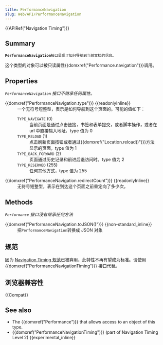 ```yaml
---
title: PerformanceNavigation
slug: Web/API/PerformanceNavigation
---
```

<p>{{APIRef("Navigation Timing")}}</p>

<h2 id="Summary">Summary</h2>

<p><strong><code>PerformanceNavigation</code></strong><code>接口呈现了如何导航到当前文档的信息。</code></p>

<p>这个类型的对象可以被只读属性{{domxref("Performance.navigation")}}调用。</p>

<h2 id="Properties">Properties</h2>

<p><em><code>PerformanceNavigation</code> 接口不继承任何属性。</em></p>

<dl>
 <dt>{{domxref("PerformanceNavigation.type")}} {{readonlyInline}}</dt>
 <dd>一个无符号短整型，表示是如何导航到这个页面的。可能的值如下：
 <dl>
  <dt><code>TYPE_NAVIGATE</code> (0)</dt>
  <dd>当前页面是通过点击链接，书签和表单提交，或者脚本操作，或者在 url 中直接输入地址，type 值为 0</dd>
  <dt><code>TYPE_RELOAD</code> (1)</dt>
  <dd>点击刷新页面按钮或者通过{{domxref("Location.reload()")}}方法显示的页面，type 值为 1</dd>
  <dt><code>TYPE_BACK_FORWARD</code> (2)</dt>
  <dd>页面通过历史记录和前进后退访问时。type 值为 2</dd>
  <dt><code>TYPE_RESERVED</code> (255)</dt>
  <dd>任何其他方式，type 值为 255</dd>
 </dl>
 </dd>
 <dt>{{domxref("PerformanceNavigation.redirectCount")}} {{readonlyInline}}</dt>
 <dd>无符号短整型，表示在到达这个页面之前重定向了多少次。</dd>
</dl>

<h2 id="Methods">Methods</h2>

<p><em><em><code>Performance</code> 接口没有继承任何方法</em></em></p>

<dl>
 <dt>{{domxref("PerformanceNavigation.toJSON()")}} {{non-standard_inline}}</dt>
 <dd>把<code>PerformanceNavigation</code>转换成 JSON 对象</dd>
</dl>

<h2 id="规范">规范</h2>

<p>因为 <a href="https://w3c.github.io/navigation-timing/#obsolete">Navigation Timing 规范</a>已被弃用，此特性不再有望成为标准。请使用 {{domxref("PerformanceNavigationTiming")}} 接口代替。</p>

<h2 id="浏览器兼容性">浏览器兼容性</h2>

{{Compat}}

<h2 id="See_also">See also</h2>

<ul>
 <li>The {{domxref("Performance")}} that allows access to an object of this type.</li>
 <li>{{domxref("PerformanceNavigationTiming")}} (part of Navigation Timing Level 2) {{experimental_inline}}</li>
</ul>
